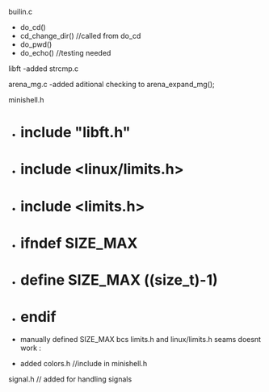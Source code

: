builin.c
- do_cd()
- cd_change_dir() //called from do_cd
- do_pwd()
- do_echo() //testing needed

libft
-added strcmp.c

arena_mg.c
-added aditional checking to arena_expand_mg();

minishell.h
- # include "libft.h"
- # include <linux/limits.h>
- # include <limits.h>

- # ifndef SIZE_MAX
- # define SIZE_MAX ((size_t)-1)
- # endif

- manually defined SIZE_MAX bcs limits.h and    linux/limits.h seams doesnt work : 

- added colors.h //include in minishell.h

signal.h // added for handling signals